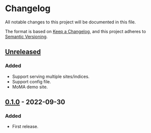 # Changelog

All notable changes to this project will be documented in this file.

The format is based on [Keep a Changelog](https://keepachangelog.com/en/1.0.0/),
and this project adheres to [Semantic Versioning](https://semver.org/spec/v2.0.0.html).

## [Unreleased]

### Added

- Support serving multiple sites/indices.
- Support config file.
- MoMA demo site.

## [0.1.0] - 2022-09-30

### Added

- First release.

[unreleased]: https://gitlab.com/peerdb/search/-/compare/v0.1.0...main
[0.1.0]: https://gitlab.com/peerdb/search/-/tags/v0.1.0

<!-- markdownlint-disable-file MD024 -->
